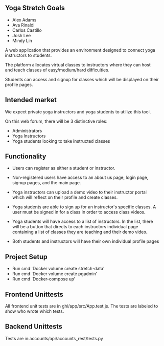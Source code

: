 ## Yoga Stretch Goals

- Alex Adams
- Ava Rinaldi
- Carlos Castillo
- Josh Lee
- Mindy Lin

A web application that provides an environment designed to connect yoga instructors to students.

The platform allocates virtual classes to instructors where they can host and teach classes of easy/medium/hard difficulties.

Students can access and signup for classes which will be displayed on their profile pages.

## Intended market

We expect private yoga instructors and yoga students to utilize this tool.

On this web forum, there will be 3 distinctive roles:

- Administrators
- Yoga Instructors
- Yoga students looking to take instructed classes

## Functionality

- Users can register as either a student or instructor.

- Non-registered users have access to an about us page, login page, signup pages, and the main page.

- Yoga instructors can upload a demo video to their instructor portal which will reflect on their profile and create classes.

- Yoga students are able to sign up for an instructor's specific classes. A user must be signed in for a class in order to access class videos.

- Yoga students will have access to a list of instructors. In the list, there will be a button that directs to each instructors individual page containing a list of classes they are teaching and their demo video.

- Both students and instructors will have their own individual profile pages

## Project Setup

- Run cmd 'Docker volume create stretch-data'
- Run cmd 'Docker volume create pgadmin'
- Run cmd 'Docker-compose up'

## Frontend Unittests

All frontend unit tests are in ghi/app/src/App.test.js. The tests are labeled to show who wrote which tests.

## Backend Unittests

Tests are in accounts/api/accounts_rest/tests.py
